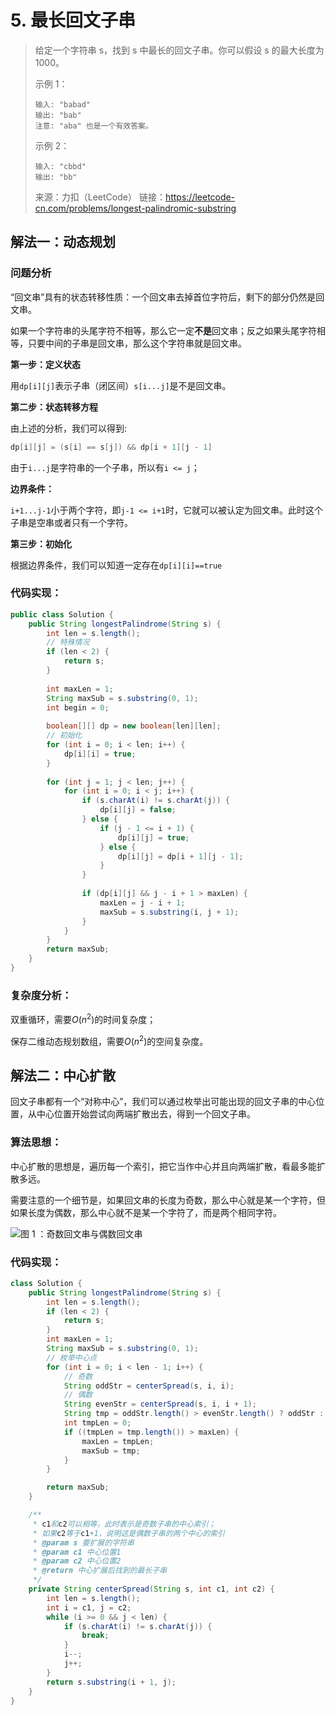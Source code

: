 # 5. 最长回文子串

> 给定一个字符串 s，找到 s 中最长的回文子串。你可以假设 s 的最大长度为 1000。
>
> 示例 1：
>
> ```
> 输入: "babad"
> 输出: "bab"
> 注意: "aba" 也是一个有效答案。
> ```
>
>
> 示例 2：
>
> ```
> 输入: "cbbd"
> 输出: "bb"
> ```
>
> 来源：力扣（LeetCode）
> 链接：https://leetcode-cn.com/problems/longest-palindromic-substring



## 解法一：动态规划

### 问题分析

“回文串”具有的状态转移性质：一个回文串去掉首位字符后，剩下的部分仍然是回文串。

如果一个字符串的头尾字符不相等，那么它一定**不是**回文串；反之如果头尾字符相等，只要中间的子串是回文串，那么这个字符串就是回文串。

**第一步：定义状态**

用`dp[i][j]`表示子串（闭区间）`s[i...j]`是不是回文串。

**第二步：状态转移方程**

由上述的分析，我们可以得到:

```java
dp[i][j] = (s[i] == s[j]) && dp[i + 1][j - 1]
```

由于`i...j`是字符串的一个子串，所以有`i <= j`；

**边界条件：**

`i+1...j-1`小于两个字符，即`j-1 <= i+1`时，它就可以被认定为回文串。此时这个子串是空串或者只有一个字符。

**第三步：初始化**

根据边界条件，我们可以知道一定存在`dp[i][i]==true`

### 代码实现：

```java
public class Solution {
    public String longestPalindrome(String s) {
        int len = s.length();
        // 特殊情况
        if (len < 2) {
            return s;
        }
        
        int maxLen = 1;
        String maxSub = s.substring(0, 1);
        int begin = 0;
        
        boolean[][] dp = new boolean[len][len];
        // 初始化
        for (int i = 0; i < len; i++) {
            dp[i][i] = true;
        }
        
        for (int j = 1; j < len; j++) {
            for (int i = 0; i < j; i++) {
                if (s.charAt(i) != s.charAt(j)) {
                    dp[i][j] = false;
                } else {
                    if (j - 1 <= i + 1) {
                        dp[i][j] = true;
                    } else {
                        dp[i][j] = dp[i + 1][j - 1];
                    }
                }
                
                if (dp[i][j] && j - i + 1 > maxLen) {
                    maxLen = j - i + 1;
                    maxSub = s.substring(i, j + 1);
                }
            }
        }
        return maxSub;
    }
}
```

### 复杂度分析：

双重循环，需要$O(n^2)$的时间复杂度；

保存二维动态规划数组，需要$O(n^2)$的空间复杂度。

## 解法二：中心扩散

回文子串都有一个“对称中心”，我们可以通过枚举出可能出现的回文子串的中心位置，从中心位置开始尝试向两端扩散出去，得到一个回文子串。

### 算法思想：

中心扩散的思想是，遍历每一个索引，把它当作中心并且向两端扩散，看最多能扩散多远。

需要注意的一个细节是，如果回文串的长度为奇数，那么中心就是某一个字符，但如果长度为偶数，那么中心就不是某一个字符了，而是两个相同字符。

![图 1 ：奇数回文串与偶数回文串](http://img.longzhuang.top/20200718145744.jpg)



### 代码实现：

```java
class Solution {
    public String longestPalindrome(String s) {
        int len = s.length();
        if (len < 2) {
            return s;
        }
        int maxLen = 1;
        String maxSub = s.substring(0, 1);
        // 枚举中心点
        for (int i = 0; i < len - 1; i++) {
            // 奇数
            String oddStr = centerSpread(s, i, i);
            // 偶数
            String evenStr = centerSpread(s, i, i + 1);
            String tmp = oddStr.length() > evenStr.length() ? oddStr : evenStr;
            int tmpLen = 0;
            if ((tmpLen = tmp.length()) > maxLen) {
                maxLen = tmpLen;
                maxSub = tmp;
            }
        }

        return maxSub;
    }

    /**
     * c1和c2可以相等，此时表示是奇数子串的中心索引；
     * 如果c2等于c1+1，说明这是偶数子串的两个中心的索引
     * @param s 要扩展的字符串
     * @param c1 中心位置1
     * @param c2 中心位置2
     * @return 中心扩展后找到的最长子串
     */
    private String centerSpread(String s, int c1, int c2) {
        int len = s.length();
        int i = c1, j = c2;
        while (i >= 0 && j < len) {
            if (s.charAt(i) != s.charAt(j)) {
                break;
            }
            i--;
            j++;
        }
        return s.substring(i + 1, j);
    }
}
```







